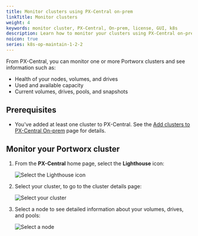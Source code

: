 ```yaml
---
title: Monitor clusters using PX-Central on-prem
linkTitle: Monitor clusters
weight: 4
keywords: monitor cluster, PX-Central, On-prem, license, GUI, k8s
description: Learn how to monitor your clusters using PX-Central on-prem.
noicon: true
series: k8s-op-maintain-1-2-2
---
```


From PX-Central, you can monitor one or more Portworx clusters and see information such as:

* Health of your nodes, volumes, and drives
* Used and available capacity
* Current volumes, drives, pools, and snapshots

<!--
Using the monitoring page, you can ..

(who uses, why use, etc.)
-->

## Prerequisites

* You've added at least one cluster to PX-Central. See the [Add clusters to PX-Central On-prem](/portworx-install-with-kubernetes/operate-and-maintain-on-kubernetes/pxcentral-onprem/add-clusters/) page for details.

## Monitor your Portworx cluster

1. From the **PX-Central** home page, select the **Lighthouse** icon:

    ![Select the Lighthouse icon](/img/select-the-lighthouse-icon.png)

2. Select your cluster, to go to the cluster details page:

    ![Select your cluster](/img/select-your-cluster.png)


3. Select a node to see detailed information about your volumes, drives, and pools:

    ![Select a node](/img/select-a-node.png)
